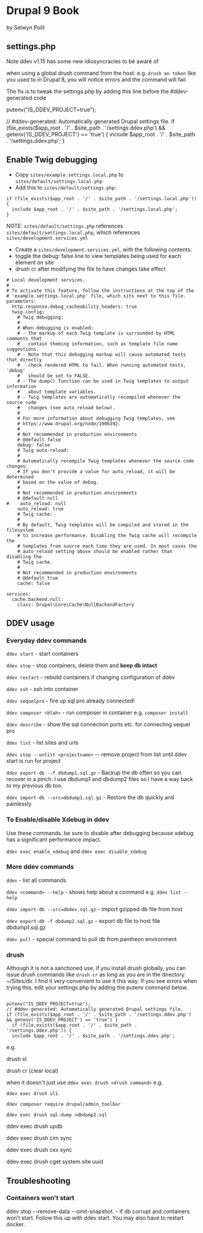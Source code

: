 # Drupal 9 Book

by Selwyn Polit


## settings.php

Note ddev v1.15 has some new idiosyncracies to be aware of

when using a global drush command from the host.  e.g. `drush en token` like you used to in Drupal 8, you will notice errors and the command will fail.

The fix is to tweak the settings.php by adding this line before the #ddev-generated code

putenv("IS_DDEV_PROJECT=true");

// #ddev-generated: Automatically generated Drupal settings file.
if (file_exists($app_root . '/' . $site_path . '/settings.ddev.php') && getenv('IS_DDEV_PROJECT') == 'true') {
include $app_root . '/' . $site_path . '/settings.ddev.php';
}


## Enable Twig debugging

* Copy `sites/example.settings.local.php` to `sites/default/settings.local.php`
* Add this to `sites/default/settings.php`:

```
if (file_exists($app_root . '/' . $site_path . '/settings.local.php')) {
  include $app_root . '/' . $site_path . '/settings.local.php';
}
```

NOTE: `sites/default/settings.php` references `sites/default/settings.local.php`, which references `sites/development.services.yml`

* Create a `sites/development.services.yml`, with the following contents:
* toggle the debug: false line to view templates being used for each element on site
* drush cr after modifying the file to have changes take effect
```
# Local development services.
#
# To activate this feature, follow the instructions at the top of the
# 'example.settings.local.php' file, which sits next to this file.
parameters:
  http.response.debug_cacheability_headers: true
  twig.config:
    # Twig debugging:
    #
    # When debugging is enabled:
    # - The markup of each Twig template is surrounded by HTML comments that
    #   contain theming information, such as template file name suggestions.
    # - Note that this debugging markup will cause automated tests that directly
    #   check rendered HTML to fail. When running automated tests, 'debug'
    #   should be set to FALSE.
    # - The dump() function can be used in Twig templates to output information
    #   about template variables.
    # - Twig templates are automatically recompiled whenever the source code
    #   changes (see auto_reload below).
    #
    # For more information about debugging Twig templates, see
    # https://www.drupal.org/node/1906392.
    #
    # Not recommended in production environments
    # @default false
    debug: false
    # Twig auto-reload:
    #
    # Automatically recompile Twig templates whenever the source code changes.
    # If you don't provide a value for auto_reload, it will be determined
    # based on the value of debug.
    #
    # Not recommended in production environments
    # @default null
#    auto_reload: null
    auto_reload: true
    # Twig cache:
    #
    # By default, Twig templates will be compiled and stored in the filesystem
    # to increase performance. Disabling the Twig cache will recompile the
    # templates from source each time they are used. In most cases the
    # auto_reload setting above should be enabled rather than disabling the
    # Twig cache.
    #
    # Not recommended in production environments
    # @default true
    cache: false

services:
  cache.backend.null:
    class: Drupal\Core\Cache\NullBackendFactory
```
## DDEV usage

### Everyday ddev commands
`ddev start` - start containers

`ddev stop` - stop containers, delete them and **keep db intact**

`ddev restart` - rebuild containers if changing configuration of ddev

`ddev ssh` - ssh into container

`ddev sequelpro` - fire up sql pro already connected!

`ddev composer <blah>` - run composer in container e.g. `composer install`

`ddev describe` - show the sql connection ports etc. for connecting sequel pro

`ddev list` - list sites and urls

`ddev stop --unlist <projectname>` -- remove project from list until ddev start is run for project

`ddev export-db --f dbdump1.sql.gz`  - Backup the db often so you can recover in a pinch.  I use dbdump1 and dbdump2 files so I have a way back to my previous db too.

`ddev import-db --src=dbdump1.sql.gz` - Restore the db quickly and painlessly

### To Enable/disable Xdebug in ddev

Use these commands.  be sure to disable after debugging because xdebug has a significant performance impact.

`ddev exec enable_xdebug`
and
`ddev exec disable_xdebug`


### More ddev commands

`ddev` - list all commands

`ddev <command> --help` - shows help about a command e.g. `ddev list --help`


`ddev import-db --src=dbdev.sql.gz` - import gzipped db file from host

`ddev export-db -f dbdump2.sql.gz` - export db file to host file dbdump1.sql.gz

`ddev pull` - special command to pull db from pantheon environment

### drush
Although it is not a sanctioned use, if you install drush globally, you can issue drush commands like `drush cr` as long as you are in the directory ~/Sites/dir.
I find it very convenient to use it this way.
If you see errors when trying this, edit your settings.php by adding the putenv command below.
```

putenv("IS_DDEV_PROJECT=true");
// #ddev-generated: Automatically generated Drupal settings file.
if (file_exists($app_root . '/' . $site_path . '/settings.ddev.php') && getenv('IS_DDEV_PROJECT') == 'true') {
  if (file_exists($app_root . '/' . $site_path . '/settings.ddev.php')) {
  include $app_root . '/' . $site_path . '/settings.ddev.php';
```
e.g.


drush st

drush cr (clear local)

when it doesn't just use `ddev exec drush <drush command>`  e.g.

`ddev exec drush uli`

`ddev composer require drupal/admin_toolbar`

`ddev exec drush sql-dump >dbdump2.sql`

ddev exec drush updb

ddev exec drush cim sync

ddev exec drush cex sync

ddev exec drush cget system.site uuid



## Troubleshooting

### Containers won't start

ddev stop --remove-data --omit-snapshot. - if db corrupt and containers won’t start.  Follow this up with ddev start.  You may also have to restart docker.
